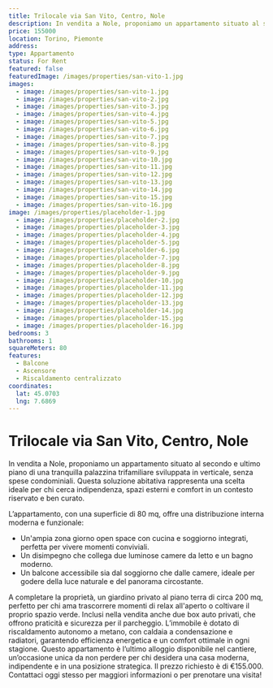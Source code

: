 ```yaml
---
title: Trilocale via San Vito, Centro, Nole
description: In vendita a Nole, proponiamo un appartamento situato al secondo e ultimo piano di una tranquilla palazzina trifamiliare sviluppata in verticale, senza spese condominiali. Questa soluzione abitativa rappresenta una scelta ideale per chi cerca indipendenza, spazi esterni e comfort in un contesto riservato e ben curato.
price: 155000
location: Torino, Piemonte
address: 
type: Appartamento
status: For Rent
featured: false
featuredImage: /images/properties/san-vito-1.jpg
images:
  - image: /images/properties/san-vito-1.jpg
  - image: /images/properties/san-vito-2.jpg
  - image: /images/properties/san-vito-3.jpg
  - image: /images/properties/san-vito-4.jpg
  - image: /images/properties/san-vito-5.jpg
  - image: /images/properties/san-vito-6.jpg
  - image: /images/properties/san-vito-7.jpg
  - image: /images/properties/san-vito-8.jpg
  - image: /images/properties/san-vito-9.jpg
  - image: /images/properties/san-vito-10.jpg
  - image: /images/properties/san-vito-11.jpg
  - image: /images/properties/san-vito-12.jpg
  - image: /images/properties/san-vito-13.jpg
  - image: /images/properties/san-vito-14.jpg
  - image: /images/properties/san-vito-15.jpg
  - image: /images/properties/san-vito-16.jpg
image: /images/properties/placeholder-1.jpg
  - image: /images/properties/placeholder-2.jpg
  - image: /images/properties/placeholder-3.jpg
  - image: /images/properties/placeholder-4.jpg
  - image: /images/properties/placeholder-5.jpg
  - image: /images/properties/placeholder-6.jpg
  - image: /images/properties/placeholder-7.jpg
  - image: /images/properties/placeholder-8.jpg
  - image: /images/properties/placeholder-9.jpg
  - image: /images/properties/placeholder-10.jpg
  - image: /images/properties/placeholder-11.jpg
  - image: /images/properties/placeholder-12.jpg
  - image: /images/properties/placeholder-13.jpg
  - image: /images/properties/placeholder-14.jpg
  - image: /images/properties/placeholder-15.jpg
  - image: /images/properties/placeholder-16.jpg
bedrooms: 3
bathrooms: 1
squareMeters: 80
features:
  - Balcone
  - Ascensore
  - Riscaldamento centralizzato
coordinates:
  lat: 45.0703
  lng: 7.6869
---
```


# Trilocale via San Vito, Centro, Nole

In vendita a Nole, proponiamo un appartamento situato al secondo e ultimo piano di una tranquilla palazzina trifamiliare sviluppata in verticale, senza spese condominiali. Questa soluzione abitativa rappresenta una scelta ideale per chi cerca indipendenza, spazi esterni e comfort in un contesto riservato e ben curato.
    
  L’appartamento, con una superficie di 80 mq, offre una distribuzione interna moderna e funzionale:
  - Un'ampia zona giorno open space con cucina e soggiorno integrati, perfetta per vivere momenti conviviali.
  - Un disimpegno che collega due luminose camere da letto e un bagno moderno.
  - Un balcone accessibile sia dal soggiorno che dalle camere, ideale per godere della luce naturale e del panorama circostante.
    
  A completare la proprietà, un giardino privato al piano terra di circa 200 mq, perfetto per chi ama trascorrere momenti di relax all'aperto o coltivare il proprio spazio verde. Inclusi nella vendita anche due box auto privati, che offrono praticità e sicurezza per il parcheggio. L’immobile è dotato di riscaldamento autonomo a metano, con caldaia a condensazione e radiatori, garantendo efficienza energetica e un comfort ottimale in ogni stagione. Questo appartamento è l’ultimo alloggio disponibile nel cantiere, un’occasione unica da non perdere per chi desidera una casa moderna, indipendente e in una posizione strategica. Il prezzo richiesto è di €155.000. Contattaci oggi stesso per maggiori informazioni o per prenotare una visita!

